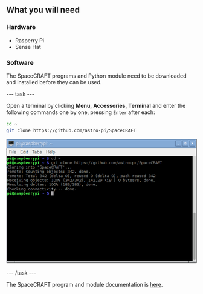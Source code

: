 ## What you will need

### Hardware

* Rasperry Pi
* Sense Hat

### Software

The SpaceCRAFT programs and Python module need to be downloaded and installed before they can be used.

--- task ---

Open a terminal by clicking **Menu**, **Accessories**, **Terminal** and enter the following commands one by one, pressing `Enter` after each:

```bash
cd ~
git clone https://github.com/astro-pi/SpaceCRAFT
```

![Downloading SpaceCRAFT](images/downloadspacecraft.png)

--- /task ---

The SpaceCRAFT program and module documentation is [here](https://github.com/astro-pi/SpaceCRAFT/blob/master/README.rst).
